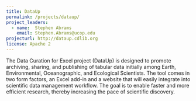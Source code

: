 ```yaml
---
title: DataUp
permalink: /projects/dataup/
project_leaders:
  - name:  Stephen Abrams
    email: Stephen.Abrams@ucop.edu
projecturl: http://dataup.cdlib.org
license: Apache 2
---
```

The Data Curation for Excel project (DataUp) is designed to promote archiving, sharing, and publishing of tabular data initially among Earth, Environmental, Oceanographic, and Ecological Scientists. The tool comes in two form factors, an Excel add-in and a website that will easily integrate into scientific data management workflow.  The goal is to enable faster and more efficient research, thereby increasing the pace of scientific discovery.